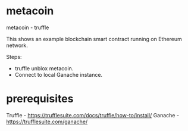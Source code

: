 # metacoin
metacoin - truffle 

This shows an example blockchain smart contract running on Ethereum network.

Steps:
* truffle unblox metacoin.
* Connect to local Ganache instance.

# prerequisites
Truffle - https://trufflesuite.com/docs/truffle/how-to/install/
Ganache - https://trufflesuite.com/ganache/
